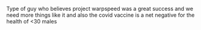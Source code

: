 Type of guy who believes project warpspeed was a great success and we need more things like it and also the covid vaccine is a net negative for the health of &lt;30 males

